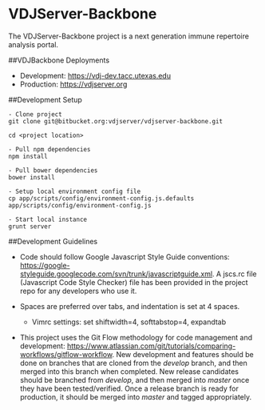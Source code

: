 VDJServer-Backbone
===================

The VDJServer-Backbone project is a next generation immune repertoire analysis portal.

##VDJBackbone Deployments

 * Development: <https://vdj-dev.tacc.utexas.edu>
 * Production: <https://vdjserver.org>


##Development Setup
```
- Clone project
git clone git@bitbucket.org:vdjserver/vdjserver-backbone.git

cd <project location>

- Pull npm dependencies
npm install

- Pull bower dependencies
bower install

- Setup local environment config file
cp app/scripts/config/environment-config.js.defaults app/scripts/config/environment-config.js

- Start local instance
grunt server
```

##Development Guidelines

 * Code should follow Google Javascript Style Guide conventions: <https://google-styleguide.googlecode.com/svn/trunk/javascriptguide.xml>. A jscs.rc file (Javascript Code Style Checker) file has been provided in the project repo for any developers who use it.

 * Spaces are preferred over tabs, and indentation is set at 4 spaces.  
   *  Vimrc settings: set shiftwidth=4, softtabstop=4, expandtab

 * This project uses the Git Flow methodology for code management and development: <https://www.atlassian.com/git/tutorials/comparing-workflows/gitflow-workflow>. New development and features should be done on branches that are cloned from the *develop* branch, and then merged into this branch when completed. New release candidates should be branched from *develop*, and then merged into *master* once they have been tested/verified. Once a release branch is ready for production, it should be merged into *master* and tagged appropriately.
